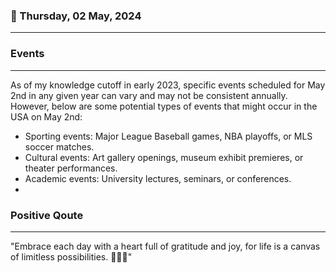### 📅 Thursday, 02 May, 2024
------
### Events
------
As of my knowledge cutoff in early 2023, specific events scheduled for May 2nd in any given year can vary and may not be consistent annually. However, below are some potential types of events that might occur in the USA on May 2nd:

- Sporting events: Major League Baseball games, NBA playoffs, or MLS soccer matches.
- Cultural events: Art gallery openings, museum exhibit premieres, or theater performances.
- Academic events: University lectures, seminars, or conferences.
-
### Positive Qoute
------
"Embrace each day with a heart full of gratitude and joy, for life is a canvas of limitless possibilities. 🌅✨🎨"
